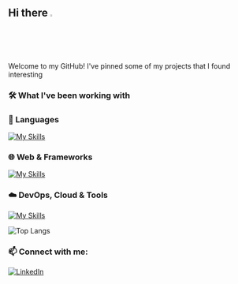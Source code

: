 ## Hi there <img src="https://raw.githubusercontent.com/nixin72/nixin72/master/wave.gif" width="2%"/>
Welcome to my GitHub! I've pinned some of my projects that I found interesting

<!--
### 🚀 About Me
- 🔭 Currently working on the LeetCode-style website for algorithms and data structures learning, still WIP  
- 🌱 I am currently learning Unreal Engine
- 💬 Interested in bioinformatics and the usage of computer science in medicine
-->
### 🛠 What I've been working with

### 🚀 Languages
[![My Skills](https://skillicons.dev/icons?i=cpp,cs,c,python,js,r,matlab,flutter)](https://skillicons.dev)

### 🌐 Web & Frameworks
[![My Skills](https://skillicons.dev/icons?i=react,vite,html,css,tailwind)](https://skillicons.dev)

### ☁️ DevOps, Cloud & Tools
[![My Skills](https://skillicons.dev/icons?i=docker,aws,azure,linux,git, )](https://skillicons.dev)

![Top Langs](https://github-readme-stats.vercel.app/api/top-langs/?username=andrucior&theme=radical)

### 📫 Connect with me:
[![LinkedIn](https://img.shields.io/badge/LinkedIn-blue?style=flat&logo=linkedin)](https://www.linkedin.com/in/andrzej-kupiec-05683323b/)
<!--
**andrucior/andrucior** is a ✨ _special_ ✨ repository because its `README.md` (this file) appears on your GitHub profile.

Here are some ideas to get you started:

- 🔭 I’m currently working on ...
- 🌱 I’m currently learning ...
- 👯 I’m looking to collaborate on ...
- 🤔 I’m looking for help with ...
- 💬 Ask me about ...
- 📫 How to reach me: ...
- 😄 Pronouns: ...
- ⚡ Fun fact: ...
-->

